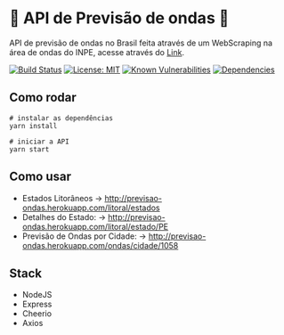 # 🌊 API de Previsão de ondas 🌊


API de previsão de ondas no Brasil feita através de um WebScraping na área de ondas do INPE, acesse através do [Link](https://previsao-ondas.herokuapp.com/).

[![Build Status](https://travis-ci.com/andrelmlins/previsao-ondas.svg?branch=master)](https://travis-ci.com/andrelmlins/previsao-ondas)
[![License: MIT](https://img.shields.io/badge/License-MIT-yellow.svg)](https://github.com/andrelmlins/previsao-ondas/blob/master/LICENSE)
[![Known Vulnerabilities](https://snyk.io/test/github/andrelmlins/previsao-ondas/badge.svg)](https://snyk.io/test/github/andrelmlins/previsao-ondas)
[![Dependencies](https://david-dm.org/andrelmlins/previsao-ondas.svg)](https://david-dm.org/andrelmlins/previsao-ondas)

## Como rodar

```
# instalar as dependências
yarn install

# iniciar a API
yarn start
```

## Como usar

* Estados Litorâneos -> http://previsao-ondas.herokuapp.com/litoral/estados
* Detalhes do Estado: -> http://previsao-ondas.herokuapp.com/litoral/estado/PE
* Previsão de Ondas por Cidade: -> http://previsao-ondas.herokuapp.com/ondas/cidade/1058

## Stack

- NodeJS
- Express
- Cheerio
- Axios
